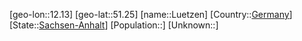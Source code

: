 ﻿---
location: [51.25,12.13]
type: City
tags:
- geo/City


SpocWebEntityId: 32182
isDeleted: false
confidential: public

---
[geo-lon::12.13]
[geo-lat::51.25]
[name::Luetzen]
[Country::[Germany](geo/Continent/Europe/Germany.md)]
[State::[Sachsen-Anhalt](geo/Continent/Europe/Germany/Sachsen-Anhalt.md)]
[Population::]
[Unknown::]

